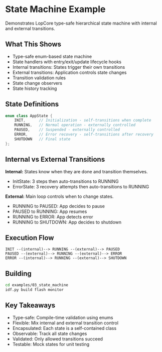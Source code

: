# State Machine Example

Demonstrates LopCore type-safe hierarchical state machine with internal and external transitions.

## What This Shows

-   Type-safe enum-based state machine
-   State handlers with entry/exit/update lifecycle hooks
-   Internal transitions: States trigger their own transitions
-   External transitions: Application controls state changes
-   Transition validation rules
-   State change observers
-   State history tracking

## State Definitions

```cpp
enum class AppState {
    INIT,      // Initialization - self-transitions when complete
    RUNNING,   // Normal operation - externally controlled
    PAUSED,    // Suspended - externally controlled
    ERROR,     // Error recovery - self-transitions after recovery
    SHUTDOWN   // Final state
};
```

## Internal vs External Transitions

**Internal:** States know when they are done and transition themselves.

-   InitState: 3 steps then auto-transitions to RUNNING
-   ErrorState: 3 recovery attempts then auto-transitions to RUNNING

**External:** Main loop controls when to change states.

-   RUNNING to PAUSED: App decides to pause
-   PAUSED to RUNNING: App resumes
-   RUNNING to ERROR: App detects error
-   RUNNING to SHUTDOWN: App decides to shutdown

## Execution Flow

```
INIT --(internal)--> RUNNING --(external)--> PAUSED
PAUSED --(external)--> RUNNING --(external)--> ERROR
ERROR --(internal)--> RUNNING --(external)--> SHUTDOWN
```

## Building

```bash
cd examples/03_state_machine
idf.py build flash monitor
```

## Key Takeaways

-   Type-safe: Compile-time validation using enums
-   Flexible: Mix internal and external transition control
-   Encapsulated: Each state is a self-contained class
-   Observable: Track all state changes
-   Validated: Only allowed transitions succeed
-   Testable: Mock states for unit testing
